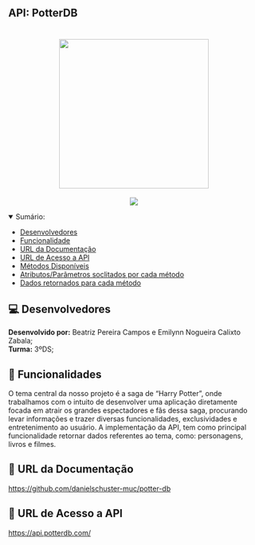 <h2>API: PotterDB<h2>

<h1 align="center"><img src= "https://user-images.githubusercontent.com/101807045/229957740-54ce8e39-fdef-4c6e-9a9d-3ce9f55fa2ae.png" heigth="300px" width="300px"/></h1>
<p align="center">
<img src="http://img.shields.io/static/v1?label=APLICABILIDADE&message=APRESENTA%20DADOS%20REFERENTES%20AO%20MUNDO%20DO%20HARRY%20POTTER: PERSONAGENS, FILMES%20E%20LIVROS&color=yellow&style=for-the-badge"/>
</p>

  <details open="sumario">
<summary>Sumário:</summary>

- [ Desenvolvedores ](#Desenvolvedores)
- [ Funcionalidade ](#funcionalidades)
- [ URL da Documentação ](#1)
- [ URL de Acesso a API ](#2)
- [ Métodos Disponíveis ](#3)
- [ Atributos/Parâmetros soclitados por cada método ](#4)
- [ Dados retornados para cada método ](#5)

</details>

## :computer: Desenvolvedores
**Desenvolvido por:** Beatriz Pereira Campos e Emilynn Nogueira Calixto Zabala; <br>
**Turma:** 3ºDS;

## :hammer: Funcionalidades
O tema central da nosso projeto é a saga de “Harry Potter”, onde trabalhamos com o intuito de desenvolver uma aplicação diretamente focada em atrair os grandes espectadores e fãs dessa saga, procurando levar informações e trazer diversas funcionalidades, exclusividades e entretenimento ao usuário. A implementação da API, tem como principal funcionalidade retornar dados referentes ao tema, como: personagens, livros e filmes.

## 🔗 URL da Documentação
https://github.com/danielschuster-muc/potter-db

## 🔗 URL de Acesso a API
https://api.potterdb.com/
